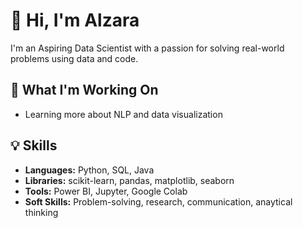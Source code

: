 
<!--
**AlzaraSheikh/AlzaraSheikh** is a ✨ _special_ ✨ repository because its `README.md` (this file) appears on your GitHub profile.

Here are some ideas to get you started:

- 🔭 I’m currently working on ...
- 🌱 I’m currently learning ...
- 👯 I’m looking to collaborate on ...
- 🤔 I’m looking for help with ...
- 💬 Ask me about ...
- 📫 How to reach me: ...
- 😄 Pronouns: ...
- ⚡ Fun fact: ...
-->
# 👋 Hi, I'm Alzara

I'm an Aspiring Data Scientist with a passion for solving real-world problems using data and code.

## 🧠 What I'm Working On
- Learning more about NLP and data visualization

## 💡 Skills
- **Languages:** Python, SQL, Java
- **Libraries:** scikit-learn, pandas, matplotlib, seaborn
- **Tools:** Power BI, Jupyter, Google Colab
- **Soft Skills:** Problem-solving, research, communication, anaytical thinking
